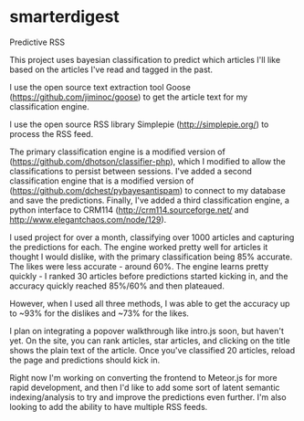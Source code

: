 smarterdigest
=============

Predictive RSS

This project uses bayesian classification to predict which articles I'll like based on the articles I've read and tagged in the past. 

I use the open source text extraction tool Goose (https://github.com/jiminoc/goose) to get the article text for my classification engine. 

I use the open source RSS library Simplepie (http://simplepie.org/) to process the RSS feed. 

The primary classification engine is a modified version of (https://github.com/dhotson/classifier-php), which I modified to allow the classifications to persist between sessions. 
I've added a second classification engine that is a modified version of (https://github.com/dchest/pybayesantispam) to connect to my database and save the predictions. 
Finally, I've added a third classification engine, a python interface to CRM114 (http://crm114.sourceforge.net/ and http://www.elegantchaos.com/node/129).

I used project for over a month, classifying over 1000 articles and capturing the predictions for each. The engine worked pretty well for articles it thought I would dislike, with the primary classification being 85% accurate. The likes were less accurate - around 60%. The engine learns pretty quickly - I ranked 30 articles before predictions started kicking in, and the accuracy quickly reached 85%/60% and then plateaued.

However, when I used all three methods, I was able to get the accuracy up to ~93% for the dislikes and ~73% for the likes. 

I plan on integrating a popover walkthrough like intro.js soon, but haven't yet. On the site, you can rank articles, star articles, and clicking on the title shows the plain text of the article. Once you've classified 20 articles, reload the page and predictions should kick in. 

Right now I'm working on converting the frontend to Meteor.js for more rapid development, and then I'd like to add some sort of latent semantic indexing/analysis to try and improve the predictions even further. I'm also looking to add the ability to have multiple RSS feeds. 
